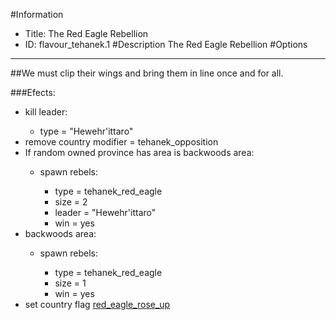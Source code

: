 #Information
 - Title: The Red Eagle Rebellion
 - ID: flavour_tehanek.1
#Description
The Red Eagle Rebellion
#Options

___
##We must clip their wings and bring them in line once and for all.

###Efects:<ul><li>kill leader:</li><ul><li>type = "Hewehr'ittaro"</li></ul><li>remove country modifier = tehanek_opposition</li><li>If random owned province has area is backwoods area:</li><ul><li>spawn rebels:</li><ul><li>type = tehanek_red_eagle</li><li>size = 2</li><li>leader = "Hewehr'ittaro"</li><li>win = yes</li></ul></ul><li>backwoods area:</li><ul><li>spawn rebels:</li><ul><li>type = tehanek_red_eagle</li><li>size = 1</li><li>win = yes</li></ul></ul><li>set country flag [red_eagle_rose_up](../flags/red_eagle_rose_up.md)</li></ul>
